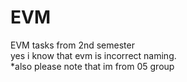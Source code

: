 # EVM
EVM tasks from 2nd semester\
yes i know that evm is incorrect naming.\
*also please note that im from 05 group
